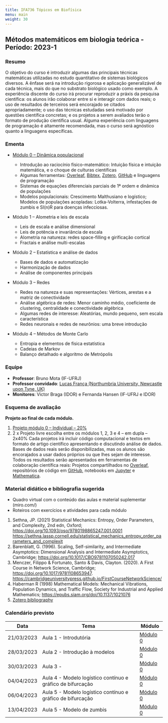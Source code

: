 ```yaml
---
title: IFA736 Tópicos em Biofísica
menu: main
weight: 30
---
```


## Métodos matemáticos em biologia teórica - Período: 2023-1

### Resumo

O objetivo do curso é introduzir algumas das principais técnicas matemáticas utilizadas no estudo quantitativo de sistemas biológicos diversos. A ênfase será na introdução rigorosa e aplicação generalizável de cada técnica, mais do que no substrato biológico usado como exemplo. A experiência discente do curso irá procurar reproduzir a práxis da pesquisa científica: os alunos irão colaborar entre si e interagir com dados reais; o uso de resultados de terceiros será encorajado se citados apropriadamente; o uso das técnicas estudadas será motivado por questões científica concretas; e os projetos a serem avaliados terão o formato de produção científica usual. Alguma experiência com linguagens de programação é altamente recomendada, mas o curso será agnóstico quanto a linguagens específicas.

### Ementa

* [Módulo 0 – Dinâmica populacional](/modulo0/)
  
  * Introdução ao raciocínio físico-matemático: Intuição física e intuição matemática, e o choque de culturas científicas
  * Algumas ferramentas: [Overleaf](https://pt.overleaf.com), [Bibtex](https://www.google.com/search?q=bibtex&oq=bibtex&aqs=chrome..69i57j0i67j0i512l8.893j0j4&sourceid=chrome&ie=UTF-8), [Zotero](https://www.zotero.org/), [GitHub](https://github.com/) e linguagens de programação
  * Sistemas de equações diferenciais parciais de 1ª ordem e dinâmica de populações
  * Modelos populacionais: Crescimento Malthusiano e logístico; Modelos de populações acopladas: Lotka-Volterra, infestações de zumbis e SI(n)R para doenças infecciosas.
* Módulo 1 – Alometria e leis de escala
  
  * Leis de escala e análise dimensional
  * Leis de potência e invariância de escala
  * Alometria na natureza: redes space-filling e girificação cortical
  * Fractais e análise multi-escalas
* Módulo 2 – Estatística e análise de dados
  
  * Bases de dados e automatização
  * Harmonização de dados
  * Análise de componentes principais
* Módulo 3 – Redes
  
  * Redes na natureza e suas representações: Vértices, arestas e a matriz de conectividade
  * Análise algébrica de redes: Menor caminho médio, coeficiente de clustering, centralidade e conectividade algébrica
  * Algumas redes de interesse: Aleatórias, mundo pequeno, sem escala característica
  * Redes neuronais e redes de neurônios: uma breve introdução
* Módulo 4 – Métodos de Monte Carlo
  
  * Entropia e elementos de física estatística
  * Cadeias de Markov
  * Balanço detalhado e algoritmo de Metrópolis

### Equipe

* **Professor**: Bruno Mota (IF-UFRJ)
* **Professor convidado**: [Lucas França (Northumbria University, Newcastle upon Tyne, UK)](https://www.lfranca.uk/)
* **Monitores**: Victor Braga (IDOR) e Fernanda Hansen (IF-UFRJ e IDOR)

### Esquema de avaliação

**Projeto ao final de cada módulo.**

1. [Projeto módulo 0 – Individual – 20%](/modulo0/trabalho1/)
2. 2 x Projeto livre escolha entre os módulos 1, 2, 3 e 4 – em dupla – 2x40%
   Cada projetos irá incluir código computacional e textos em formato de artigo científico apresentando e discutindo análise de dados. Bases de dados reais serão disponibilizadas, mas os alunos são encorajados a usar dados próprios ou que lhes sejam de interesse.
   Todos os resultados serão apresentados em ferramentas de colaboração científica reais: Projetos compartilhados no [Overleaf](https://pt.overleaf.com), repositórios de código em [GitHub](https://github.com/), notebooks em [Jupyter](https://jupyter.org/) e [Mathematica](https://www.wolfram.com/mathematica/).

### Material didático e bibliografia sugerida

- Quadro virtual com o conteúdo das aulas e material suplementar (miro.com/)
- Roteiros com exercícios e atividades para cada módulo

1. Sethna, JP. (2021) Statistical Mechanics: Entropy, Order Parameters, and Complexity, 2nd edn, Oxford; https://doi.org/10.1093/oso/9780198865247.001.0001  
   https://sethna.lassp.cornell.edu/statistical_mechanics_entropy_order_parameters_and_complexit
2. Barenblatt, G. (1996). Scaling, Self-similarity, and Intermediate Asymptotics: Dimensional Analysis and Intermediate Asymptotics, Cambridge; https://doi.org/10.1017/CBO9781107050242.017
3. Menczer, Filippo & Fortunato, Santo & Davis, Clayton. (2020). A First Course in Network Science, Cambridge; https://doi.org/10.1017/9781108653947.  
   https://cambridgeuniversitypress.github.io/FirstCourseNetworkScience/
4. Haberman R (1998) Mathematical Models: Mechanical Vibrations, Population Dynamics, and Traffic Flow, Society for Industrial and Applied Mathematics; https://epubs.siam.org/doi/10.1137/1021076
5. [Zotero bibliography](https://www.zotero.org/groups/5063376/metabio_lib/collections/QE3PLDI5)
<!-- ### Registro das aulas

As aulas de cada módulo estarão disponíveis em links do Youtube e em Slides nas páginas dos respectivos módulos. -->

### Calendário previsto

|**Data**    |**Tema**                       |**Módulo**|
|------------|-------------------------------|----------|
| 21/03/2023 | Aula 1 - Introdutória         | [Módulo 0](/modulo0/) |
| 28/03/2023 | Aula 2 - Introdução à modelos | [Módulo 0](/modulo0/) |
| 30/03/2023 | Aula 3 - | [Módulo 0](/modulo0/) |
| 04/04/2023 | Aula 4 - Modelo logístico contínuo e gráfico de bifurcação | [Módulo 0](/modulo0/) |
| 06/04/2023 | Aula 5 - Modelo logístico contínuo e gráfico de bifurcação | [Módulo 0](/modulo0/) |
| 13/04/2023 | Aula 5 - Modelo de zumbis | [Módulo 0](/modulo0/) |
